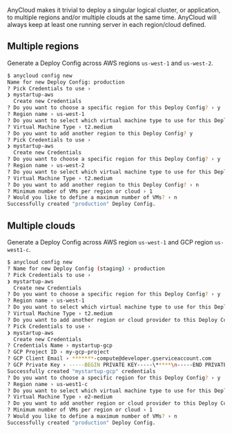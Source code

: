 AnyCloud makes it trivial to deploy a singular logical cluster, or application, to multiple regions and/or multiple clouds at the same time. AnyCloud will always keep at least one running server in each region/cloud defined.

## Multiple regions

Generate a Deploy Config across AWS regions `us-west-1` and `us-west-2`.

```bash
$ anycloud config new
Name for new Deploy Config: production
? Pick Credentials to use ›
❯ mystartup-aws
  Create new Credentials
? Do you want to choose a specific region for this Deploy Config? › y
? Region name › us-west-1
? Do you want to select which virtual machine type to use for this Deploy Config? › y
? Virtual Machine Type › t2.medium
? Do you want to add another region to this Deploy Config? y
? Pick Credentials to use ›
❯ mystartup-aws
  Create new Credentials
? Do you want to choose a specific region for this Deploy Config? › y
? Region name › us-west-2
? Do you want to select which virtual machine type to use for this Deploy Config? › y
? Virtual Machine Type › t2.medium
? Do you want to add another region to this Deploy Config? › n
? Minimum number of VMs per region or cloud › 1
? Would you like to define a maximum number of VMs? › n
Successfully created "production" Deploy Config.
```

## Multiple clouds

Generate a Deploy Config across AWS region `us-west-1` and GCP region `us-west1-c`.

```bash
$ anycloud config new
? Name for new Deploy Config (staging) › production
? Pick Credentials to use ›
❯ mystartup-aws
  Create new Credentials
? Do you want to choose a specific region for this Deploy Config? › y
? Region name › us-west-1
? Do you want to select which virtual machine type to use for this Deploy Config? › y
? Virtual Machine Type › t2.medium
? Do you want to add another region or cloud provider to this Deploy Config? y
? Pick Credentials to use ›
❯ mystartup-aws
  Create new Credentials
? Credentials Name › mystartup-gcp
? GCP Project ID › my-gcp-project
? GCP Client Email › *******-compute@developer.gserviceaccount.com
? GCP Private Key › -----BEGIN PRIVATE KEY-----\*****\n-----END PRIVATE KEY-----\n
Successfully created "mystartup-gcp" credentials
? Do you want to choose a specific region for this Deploy Config? › y
? Region name › us-west1-c
? Do you want to select which virtual machine type to use for this Deploy Config? › y
? Virtual Machine Type › e2-medium
? Do you want to add another region or cloud provider to this Deploy Config? › n
? Minimum number of VMs per region or cloud › 1
? Would you like to define a maximum number of VMs? › n
Successfully created "production" Deploy Config.
```